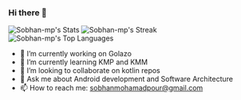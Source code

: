 ### Hi there 👋

![Sobhan-mp's Stats](https://github-readme-stats.vercel.app/api?username=Sobhan-mp&theme=vue-dark&show_icons=true&hide_border=true&count_private=true)
![Sobhan-mp's Streak](https://github-readme-streak-stats.herokuapp.com/?user=Sobhan-mp&theme=vue-dark&hide_border=true)
![Sobhan-mp's Top Languages](https://github-readme-stats.vercel.app/api/top-langs/?username=Sobhan-mp&theme=vue-dark&show_icons=true&hide_border=true&layout=compact)
<!--
**Sobhan-mp/Sobhan-mp** is a ✨ _special_ ✨ repository because its `README.md` (this file) appears on your GitHub profile.
-->

- 🔭 I’m currently working on Golazo
- 🌱 I’m currently learning KMP and KMM
- 👯 I’m looking to collaborate on kotlin repos
- 💬 Ask me about Android development and Software Architecture
- 📫 How to reach me: sobhanmohamadpour@gmail.com

